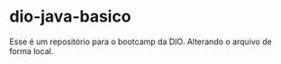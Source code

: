 # dio-java-basico
Esse é um repositório para o bootcamp da DIO.
Alterando o arquivo de forma local.

